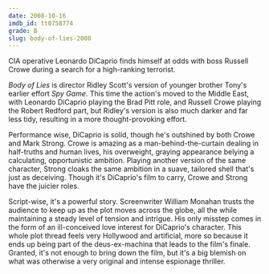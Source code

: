 ```yaml
---
date: 2008-10-16
imdb_id: tt0758774
grade: B
slug: body-of-lies-2008
---
```


CIA operative Leonardo DiCaprio finds himself at odds with boss Russell Crowe during a search for a high-ranking terrorist.

_Body of Lies_ is director Ridley Scott's version of younger brother Tony's earlier effort <span data-imdb-id="tt0266987">_Spy Game_</span>. This time the action's moved to the Middle East, with Leonardo DiCaprio playing the Brad Pitt role, and Russell Crowe playing the Robert Redford part, but Ridley's version is also much darker and far less tidy, resulting in a more thought-provoking effort.

Performance wise, DiCaprio is solid, though he's outshined by both Crowe and Mark Strong. Crowe is amazing as a man-behind-the-curtain dealing in half-truths and human lives, his overweight, graying appearance belying a calculating, opportunistic ambition. Playing another version of the same character, Strong cloaks the same ambition in a suave, tailored shell that's just as deceiving. Though it's DiCaprio's film to carry, Crowe and Strong have the juicier roles.

Script-wise, it's a powerful story. Screenwriter William Monahan trusts the audience to keep up as the plot moves across the globe, all the while maintaining a steady level of tension and intrigue. His only misstep comes in the form of an ill-conceived love interest for DiCaprio's character. This whole plot thread feels very Hollywood and artificial, more so because it ends up being part of the deus-ex-machina that leads to the film's finale. Granted, it's not enough to bring down the film, but it's a big blemish on what was otherwise a very original and intense espionage thriller.

